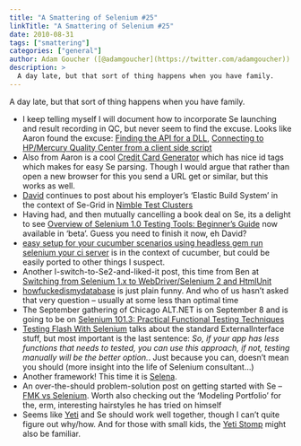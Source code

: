 ```yaml
---
title: "A Smattering of Selenium #25"
linkTitle: "A Smattering of Selenium #25"
date: 2010-08-31
tags: ["smattering"]
categories: ["general"]
author: Adam Goucher ([@adamgoucher](https://twitter.com/adamgoucher))
description: >
  A day late, but that sort of thing happens when you have family.
---
```

A day late, but that sort of thing happens when you have family.  

*   I keep telling myself I will document how to incorporate Se launching and result recording in QC, but never seem to find the excuse. Looks like Aaron found the excuse: [Finding the API for a DLL](http://fijiaaron.wordpress.com/2010/08/28/finding-the-api-for-a-dll/), [Connecting to HP/Mercury Quality Center from a client side script](http://fijiaaron.wordpress.com/2010/08/28/connecting-to-hpmercury-quality-center-from-a-client-side-script/)
*   Also from Aaron is a cool [Credit Card Generator](http://one-shore.com/aaron/gencc/) which has nice id tags which makes for easy Se parsing. Though I would argue that rather than open a new browser for this you send a URL get or similar, but this works as well.
*   [David](http://scannell.com) continues to post about his employer’s ‘Elastic Build System’ in the context of Se-Grid in [Nimble Test Clusters](http://blog.gridcentriclabs.com/2010/08/nimble-test-clusters.html)
*   Having had, and then mutually cancelling a book deal on Se, its a delight to see [Overview of Selenium 1.0 Testing Tools: Beginner’s Guide](https://www.packtpub.com/selenium-1-0-testing-tools-beginners-guide/book) now available in ‘beta’. Guess you need to finish it now, eh David?
*   [easy setup for your cucumber scenarios using headless gem run selenium your ci server](http://www.aentos.com/blog/easy-setup-your-cucumber-scenarios-using-headless-gem-run-selenium-your-ci-server) is in the context of cucumber, but could be easily ported to other things I suspect.
*   Another I-switch-to-Se2-and-liked-it post, this time from Ben at [Switching from Selenium 1.x to WebDriver/Selenium 2 and HtmlUnit](http://www.simple-talk.com/community/blogs/benadderson/archive/2010/08/26/94208.aspx)
*   [howfuckedismydatabase](http://howfuckedismydatabase.com/) is just plain funny. And who of us hasn’t asked that very question – usually at some less than optimal time
*   The September gathering of Chicago ALT.NET is on September 8 and is going to be on [Selenium 101.3: Practical Functional Testing Techniques](http://chicagoalt.net/event/September2010Meeting-Selenium-101-3-Practical-Functional-Testing-Techniques)
*   [Testing Flash With Selenium](http://vrajasankar.blogspot.com/2010/08/testing-flash-with-selenium.html) talks about the standard ExternalInterface stuff, but most important is the last sentence: _So, if your app has less functions that needs to tested, you can use this approach, if not, testing manually will be the better option._. Just because you can, doesn’t mean you should (more insight into the life of Selenium consultant…)
*   Another framework! This time it is [Selena](http://wiki.github.com/meza/Selena/).
*   An over-the-should problem-solution post on getting started with Se – [FMK vs Selenium](http://fmk.incipiatturba.net/2010/08/28/fmk-vs-selenium/). Worth also checking out the ‘Modeling Portfolio’ for the, erm, interesting hairstyles he has tried on himself
*   Seems like [Yeti](http://yuilibrary.com/projects/yeti/) and Se should work well together, though I can’t quite figure out why/how. And for those with small kids, the [Yeti Stomp](http://youtu.be/8jPlzKNA0ZU) might also be familiar.